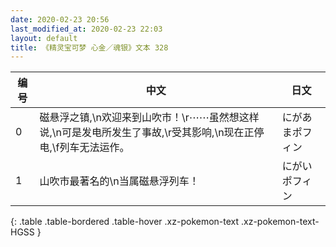 ```yaml
---
date: 2020-02-23 20:56
last_modified_at: 2020-02-23 22:03
layout: default
title: 《精灵宝可梦 心金／魂银》文本 328
---
```

| 编号 | 中文 | 日文 |
| ---- | ---- | ---- |
| 0 | 磁悬浮之镇,\n欢迎来到山吹市！\r⋯⋯虽然想这样说,\n可是发电所发生了事故,\r受其影响,\n现在正停电,\f列车无法运作。 | にがあまポフィン |
| 1 | 山吹市最著名的\n当属磁悬浮列车！ | にがいポフィン |
{: .table .table-bordered .table-hover .xz-pokemon-text .xz-pokemon-text-HGSS }